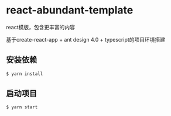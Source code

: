 # react-abundant-template
react模版，包含更丰富的内容

基于create-react-app + ant design 4.0 + typescript的项目环境搭建

## 安装依赖
```bash
$ yarn install
```
## 启动项目
```bash
$ yarn start
```


